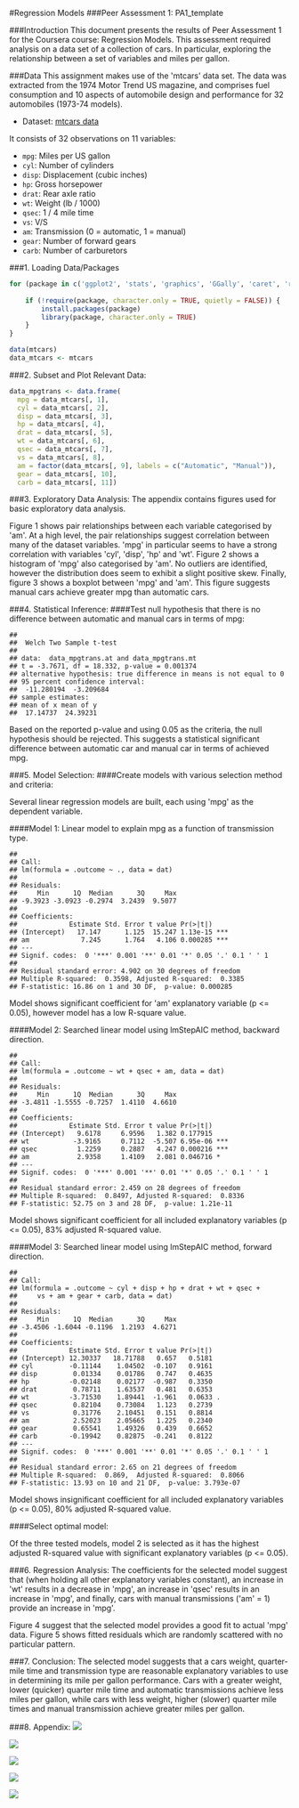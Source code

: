 
#Regression Models
###Peer Assessment 1: PA1_template


###Introduction
This document presents the results of Peer Assessment 1 for the Coursera course: Regression Models. This assessment required analysis on a data set of a collection of cars. In particular, exploring the relationship between a set of variables and miles per gallon.


###Data
This assignment makes use of the 'mtcars' data set. The data was extracted from the 1974 Motor Trend US magazine, and comprises fuel consumption and 10 aspects of automobile design and performance for 32 automobiles (1973-74 models). 

* Dataset: [mtcars data](https://stat.ethz.ch/R-manual/R-devel/library/datasets/html/mtcars.html)

It consists of 32 observations on 11 variables:

* `mpg`: Miles per US gallon
* `cyl`: Number of cylinders
* `disp`: Displacement (cubic inches)
* `hp`: Gross horsepower
* `drat`: Rear axle ratio
* `wt`: Weight (lb / 1000)
* `qsec`: 1 / 4 mile time
* `vs`: V/S
* `am`: Transmission (0 = automatic, 1 = manual)
* `gear`: Number of forward gears
* `carb`: Number of carburetors

 
###1. Loading Data/Packages

```r
for (package in c('ggplot2', 'stats', 'graphics', 'GGally', 'caret', 'reshape2')) {
  
    if (!require(package, character.only = TRUE, quietly = FALSE)) {
        install.packages(package)
        library(package, character.only = TRUE)
    }
}

data(mtcars)
data_mtcars <- mtcars
```


###2. Subset and Plot Relevant Data:

```r
data_mpgtrans <- data.frame(
  mpg = data_mtcars[, 1],
  cyl = data_mtcars[, 2],
  disp = data_mtcars[, 3],
  hp = data_mtcars[, 4],
  drat = data_mtcars[, 5],
  wt = data_mtcars[, 6],
  qsec = data_mtcars[, 7],
  vs = data_mtcars[, 8],
  am = factor(data_mtcars[, 9], labels = c("Automatic", "Manual")),
  gear = data_mtcars[, 10],
  carb = data_mtcars[, 11])
```


###3. Exploratory Data Analysis:
The appendix contains figures used for basic exploratory data analysis.

Figure 1 shows pair relationships between each variable categorised by 'am'. At a high level, the pair relationships suggest correlation between many of the dataset variables. 'mpg' in particular seems to have a strong correlation with variables 'cyl', 'disp', 'hp' and 'wt'. Figure 2 shows a histogram of 'mpg' also categorised by 'am'. No outliers are identified, however the distribution does seem to exhibit a slight positive skew. Finally, figure 3 shows a boxplot between 'mpg' and 'am'. This figure suggests manual cars achieve greater mpg than automatic cars.


###4. Statistical Inference:
####Test null hypothesis that there is no difference between automatic and manual cars in terms of mpg:

```
## 
## 	Welch Two Sample t-test
## 
## data:  data_mpgtrans.at and data_mpgtrans.mt
## t = -3.7671, df = 18.332, p-value = 0.001374
## alternative hypothesis: true difference in means is not equal to 0
## 95 percent confidence interval:
##  -11.280194  -3.209684
## sample estimates:
## mean of x mean of y 
##  17.14737  24.39231
```
Based on the reported p-value and using 0.05 as the criteria, the null hypothesis should be rejected. This suggests a statistical significant difference between automatic car and manual car in terms of achieved mpg.


###5. Model Selection:
####Create models with various selection method and criteria:

Several linear regression models are built, each using 'mpg' as the dependent variable.

####Model 1: Linear model to explain mpg as a function of transmission type.

```
## 
## Call:
## lm(formula = .outcome ~ ., data = dat)
## 
## Residuals:
##     Min      1Q  Median      3Q     Max 
## -9.3923 -3.0923 -0.2974  3.2439  9.5077 
## 
## Coefficients:
##             Estimate Std. Error t value Pr(>|t|)    
## (Intercept)   17.147      1.125  15.247 1.13e-15 ***
## am             7.245      1.764   4.106 0.000285 ***
## ---
## Signif. codes:  0 '***' 0.001 '**' 0.01 '*' 0.05 '.' 0.1 ' ' 1
## 
## Residual standard error: 4.902 on 30 degrees of freedom
## Multiple R-squared:  0.3598,	Adjusted R-squared:  0.3385 
## F-statistic: 16.86 on 1 and 30 DF,  p-value: 0.000285
```
Model shows significant coefficient for 'am' explanatory variable (p <= 0.05), however model has a low R-square value.


####Model 2: Searched linear model using lmStepAIC method, backward direction.

```
## 
## Call:
## lm(formula = .outcome ~ wt + qsec + am, data = dat)
## 
## Residuals:
##     Min      1Q  Median      3Q     Max 
## -3.4811 -1.5555 -0.7257  1.4110  4.6610 
## 
## Coefficients:
##             Estimate Std. Error t value Pr(>|t|)    
## (Intercept)   9.6178     6.9596   1.382 0.177915    
## wt           -3.9165     0.7112  -5.507 6.95e-06 ***
## qsec          1.2259     0.2887   4.247 0.000216 ***
## am            2.9358     1.4109   2.081 0.046716 *  
## ---
## Signif. codes:  0 '***' 0.001 '**' 0.01 '*' 0.05 '.' 0.1 ' ' 1
## 
## Residual standard error: 2.459 on 28 degrees of freedom
## Multiple R-squared:  0.8497,	Adjusted R-squared:  0.8336 
## F-statistic: 52.75 on 3 and 28 DF,  p-value: 1.21e-11
```
Model shows significant coefficient for all included explanatory variables (p <= 0.05), 83% adjusted R-squared value.


####Model 3: Searched linear model using lmStepAIC method, forward direction.

```
## 
## Call:
## lm(formula = .outcome ~ cyl + disp + hp + drat + wt + qsec + 
##     vs + am + gear + carb, data = dat)
## 
## Residuals:
##     Min      1Q  Median      3Q     Max 
## -3.4506 -1.6044 -0.1196  1.2193  4.6271 
## 
## Coefficients:
##             Estimate Std. Error t value Pr(>|t|)  
## (Intercept) 12.30337   18.71788   0.657   0.5181  
## cyl         -0.11144    1.04502  -0.107   0.9161  
## disp         0.01334    0.01786   0.747   0.4635  
## hp          -0.02148    0.02177  -0.987   0.3350  
## drat         0.78711    1.63537   0.481   0.6353  
## wt          -3.71530    1.89441  -1.961   0.0633 .
## qsec         0.82104    0.73084   1.123   0.2739  
## vs           0.31776    2.10451   0.151   0.8814  
## am           2.52023    2.05665   1.225   0.2340  
## gear         0.65541    1.49326   0.439   0.6652  
## carb        -0.19942    0.82875  -0.241   0.8122  
## ---
## Signif. codes:  0 '***' 0.001 '**' 0.01 '*' 0.05 '.' 0.1 ' ' 1
## 
## Residual standard error: 2.65 on 21 degrees of freedom
## Multiple R-squared:  0.869,	Adjusted R-squared:  0.8066 
## F-statistic: 13.93 on 10 and 21 DF,  p-value: 3.793e-07
```
Model shows insignificant coefficient for all included explanatory variables (p <= 0.05), 80% adjusted R-squared value.

####Select optimal model:

Of the three tested models, model 2 is selected as it has the highest adjusted R-squared value with significant explanatory variables (p <= 0.05).


###6. Regression Analysis:
The coefficients for the selected model suggest that (when holding all other explanatory variables constant), an increase in 'wt' results in a decrease in 'mpg', an increase in 'qsec' results in an increase in 'mpg', and finally, cars with manual transmissions ('am' = 1) provide an increase in 'mpg'.



Figure 4 suggest that the selected model provides a good fit to actual 'mpg' data. Figure 5 shows fitted residuals which are randomly scattered with no particular pattern.


###7. Conclusion:
The selected model suggests that a cars weight, quarter-mile time and transmission type are reasonable explanatory variables to use in determining its mile per gallon performance. Cars with a greater weight, lower (quicker) quarter mile time and automatic transmissions achieve less miles per gallon, while cars with less weight, higher (slower) quarter mile times and manual transmission achieve greater miles per gallon.


###8. Appendix:
![](figure/unnamed-chunk-10-1.png) 

![](figure/unnamed-chunk-11-1.png) 

![](figure/unnamed-chunk-12-1.png) 

![](figure/unnamed-chunk-13-1.png) 

![](figure/unnamed-chunk-14-1.png) 
